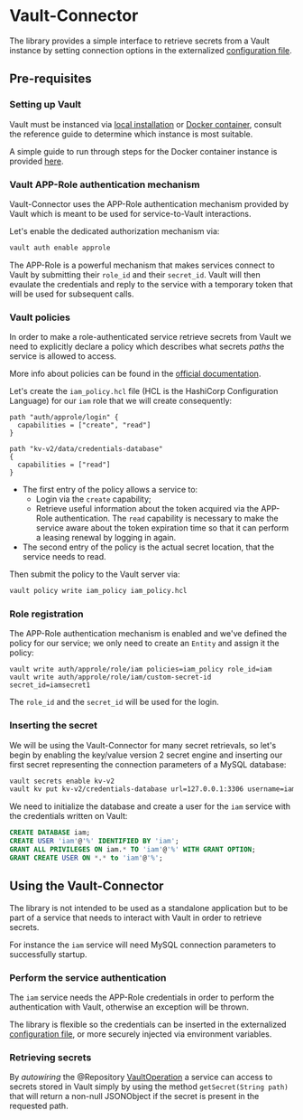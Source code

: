 # Vault-Connector

The library provides a simple interface to retrieve secrets from a Vault instance by setting connection options in the externalized [configuration file](src/main/resources/application.yaml).

## Pre-requisites


### Setting up Vault

Vault must be instanced via [local installation](https://www.vaultproject.io/docs/install) or [Docker container](https://hub.docker.com/_/vault), consult the reference guide to determine which instance is most suitable.

A simple guide to run through steps for the Docker container instance is provided [here](../vault).


### Vault APP-Role authentication mechanism
Vault-Connector uses the APP-Role authentication mechanism provided by Vault which is meant to be used for service-to-Vault interactions.

Let's enable the dedicated authorization mechanism via:
```sh
vault auth enable approle
```

The APP-Role is a powerful mechanism that makes services connect to Vault by submitting their `role_id` and their `secret_id`. Vault will then evaulate the credentials and reply to the service with a temporary token that will be used for subsequent calls.

### Vault policies
In order to make a role-authenticated service retrieve secrets from Vault we need to explicitly declare a policy which describes what secrets _paths_ the service is allowed to access.

More info about policies can be found in the [official documentation](https://www.vaultproject.io/docs/concepts/policies).

Let's create the `iam_policy.hcl` file (HCL is the HashiCorp Configuration Language) for our `iam` role that we will create consequently:
```hcl
path "auth/approle/login" {
  capabilities = ["create", "read"]
}

path "kv-v2/data/credentials-database"
{
  capabilities = ["read"]
}
```

* The first entry of the policy allows a service to:
  * Login via the `create` capability;
  * Retrieve useful information about the token acquired via the APP-Role authentication. The `read` capability is necessary to make the service aware about the token expiration time so that it can perform a leasing renewal by logging in again.
* The second entry of the policy is the actual secret location, that the service needs to read.

Then submit the policy to the Vault server via:
```sh
vault policy write iam_policy iam_policy.hcl
```
### Role registration
The APP-Role authentication mechanism is enabled and we've defined the policy for our service; we only need to create an `Entity` and assign it the policy:
```shell script
vault write auth/approle/role/iam policies=iam_policy role_id=iam
vault write auth/approle/role/iam/custom-secret-id secret_id=iamsecret1
```

The `role_id` and the `secret_id` will be used for the login.

### Inserting the secret
We will be using the Vault-Connector for many secret retrievals, so let's begin by enabling the key/value version 2 secret engine and inserting our first secret representing the connection parameters of a MySQL database:
```sh
vault secrets enable kv-v2
vault kv put kv-v2/credentials-database url=127.0.0.1:3306 username=iam password=iam schema=iam
```

We need to initialize the database and create a user for the `iam` service with the credentials written on Vault:
```sql
CREATE DATABASE iam;
CREATE USER 'iam'@'%' IDENTIFIED BY 'iam';
GRANT ALL PRIVILEGES ON iam.* TO 'iam'@'%' WITH GRANT OPTION;
GRANT CREATE USER ON *.* to 'iam'@'%';
```

## Using the Vault-Connector
The library is not intended to be used as a standalone application but to be part of a service that needs to interact with Vault in order to retrieve secrets.

For instance the `iam` service will need MySQL connection parameters to successfully startup.


### Perform the service authentication
The `iam` service needs the APP-Role credentials in order to perform the authentication with Vault, otherwise an exception will be thrown.

The library is flexible so the credentials can be inserted in the externalized [configuration file](src/main/resources/application.yaml), or more securely injected via environment variables.

### Retrieving secrets

By _autowiring_ the @Repository [VaultOperation](src/main/java/it/gbiagini/swm/vault/operation/VaultOperation.java) a service can access to secrets stored in Vault simply by using the method `getSecret(String path)` that will return a non-null JSONObject if the secret is present in the requested path.



